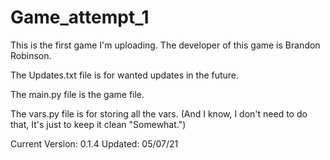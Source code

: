 # Game_attempt_1
This is the first game I'm uploading.
The developer of this game is Brandon Robinson.

The Updates.txt file is for wanted updates in the future.

The main.py file is the game file.

The vars.py file is for storing all the vars.
(And I know, I don't need to do that, It's just to keep it clean "Somewhat.")


Current Version: 0.1.4
Updated: 05/07/21
